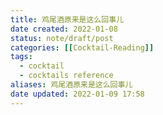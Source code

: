 ```yaml
---
title: 鸡尾酒原来是这么回事儿
date created: 2022-01-08
status: note/draft/post
categories: [[Cocktail-Reading]]
tags:
  - cocktail
  - cocktails reference
aliases: 鸡尾酒原来是这么回事儿
date updated: 2022-01-09 17:58
---
```

